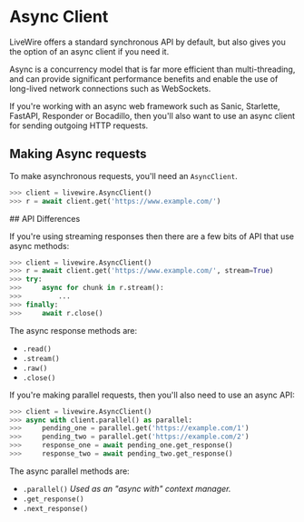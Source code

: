 # Async Client

LiveWire offers a standard synchronous API by default, but also gives you
the option of an async client if you need it.

Async is a concurrency model that is far more efficient than multi-threading,
and can provide significant performance benefits and enable the use of
long-lived network connections such as WebSockets.

If you're working with an async web framework such as Sanic, Starlette, FastAPI,
Responder or Bocadillo, then you'll also want to use an async client for sending
outgoing HTTP requests.

## Making Async requests

To make asynchronous requests, you'll need an `AsyncClient`.

```python
>>> client = livewire.AsyncClient()
>>> r = await client.get('https://www.example.com/')
```

## API Differences

If you're using streaming responses then there are a few bits of API that
use async methods:

```python
>>> client = livewire.AsyncClient()
>>> r = await client.get('https://www.example.com/', stream=True)
>>> try:
>>>     async for chunk in r.stream():
>>>         ...
>>> finally:
>>>     await r.close()
```

The async response methods are:

* `.read()`
* `.stream()`
* `.raw()`
* `.close()`

If you're making parallel requests, then you'll also need to use an async API:

```python
>>> client = livewire.AsyncClient()
>>> async with client.parallel() as parallel:
>>>     pending_one = parallel.get('https://example.com/1')
>>>     pending_two = parallel.get('https://example.com/2')
>>>     response_one = await pending_one.get_response()
>>>     response_two = await pending_two.get_response()
```

The async parallel methods are:

* `.parallel()` *Used as an "async with" context manager.*
* `.get_response()`
* `.next_response()`
